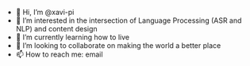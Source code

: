 - 👋 Hi, I’m @xavi-pi
- 👀 I’m interested in the intersection of Language Processing (ASR and NLP) and content design
- 🌱 I’m currently learning how to live
- 💞️ I’m looking to collaborate on making the world a better place
- 📫 How to reach me: email

<!---
xavi-pi/xavi-pi is a ✨ special ✨ repository because its `README.md` (this file) appears on your GitHub profile.
You can click the Preview link to take a look at your changes.
--->
